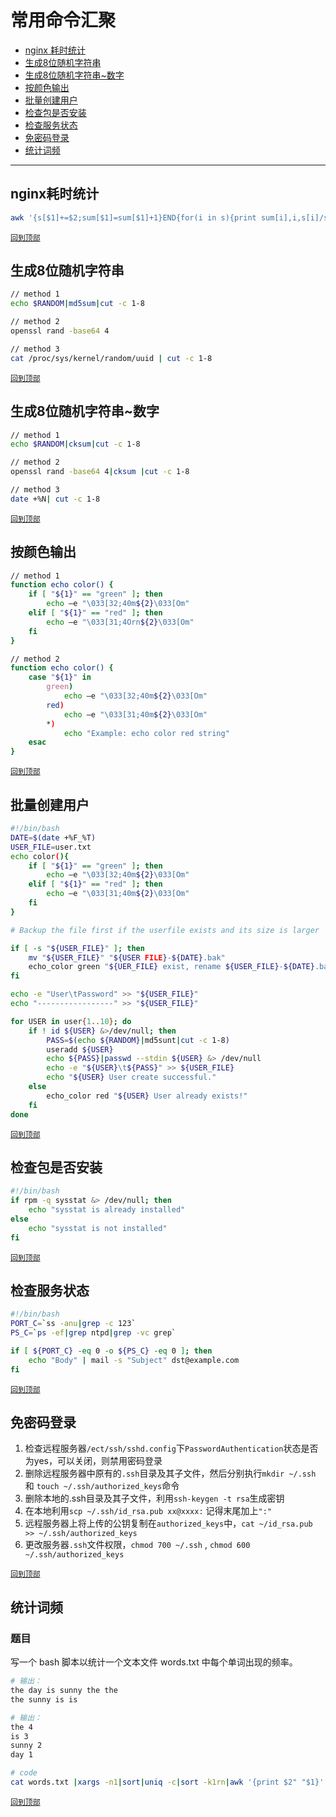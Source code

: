 # 常用命令汇聚

* [nginx 耗时统计](#nginx耗时统计)
* [生成8位随机字符串](#生成8位随机字符串)
* [生成8位随机字符串~数字](#生成8位随机字符串~数字)
* [按颜色输出](#按颜色输出)
* [批量创建用户](#批量创建用户)
* [检查包是否安装](#检查包是否安装)
* [检查服务状态](#检查服务状态)
* [免密码登录](#免密码登录)
* [统计词频](#统计词频)

---

## nginx耗时统计

~~~bash
awk '{s[$1]+=$2;sum[$1]=sum[$1]+1}END{for(i in s){print sum[i],i,s[i]/sum[i]}}' yangzh.log|sort -k1rn
~~~

[`回到顶部`](#常用命令汇聚)

## 生成8位随机字符串

~~~bash
// method 1
echo $RANDOM|md5sum|cut -c 1-8

// method 2
openssl rand -base64 4

// method 3
cat /proc/sys/kernel/random/uuid | cut -c 1-8
~~~

[`回到顶部`](#常用命令汇聚)

## 生成8位随机字符串~数字

~~~bash
// method 1
echo $RANDOM|cksum|cut -c 1-8

// method 2
openssl rand -base64 4|cksum |cut -c 1-8

// method 3
date +%N| cut -c 1-8
~~~

[`回到顶部`](#常用命令汇聚)

## 按颜色输出

~~~bash
// method 1
function echo color() {
    if [ "${1}" == "green" ]; then
        echo —e "\033[32;40m${2}\033[Om"
    elif [ "${1}" == "red" ]; then
        echo —e "\033[31;4Orn${2}\033[Om"
    fi
}

// method 2
function echo color() {
    case "${1}" in
        green)
            echo —e "\033[32;40m${2}\033[Om"
        red)
            echo —e "\033[31;40m${2}\033[Om"
        *)
            echo "Example: echo color red string"
    esac
}
~~~

[`回到顶部`](#常用命令汇聚)

## 批量创建用户

~~~bash
#!/bin/bash
DATE=$(date +%F_%T)
USER_FILE=user.txt
echo color(){
    if [ "${1}" == "green" ]; then
        echo —e "\033[32;40m${2}\033[Om"
    elif [ "${1}" == "red" ]; then
        echo —e "\033[31;40m${2}\033[Om"
    fi
}

# Backup the file first if the userfile exists and its size is larger

if [ -s "${USER_FILE}" ]; then
    mv "${USER_FILE}" "${USER FILE}-${DATE}.bak"
    echo_color green "${UER_FILE} exist, rename ${USER_FILE}-${DATE}.bak"
fi

echo -e "User\tPassword" >> "${USER_FILE}"
echo "-----------------" >> "${USER_FILE}"

for USER in user{1..10}; do
    if ! id ${USER} &>/dev/null; then
        PASS=$(echo ${RANDOM}|md5sunt|cut -c 1-8)
        useradd ${USER}
        echo ${PASS}|passwd --stdin ${USER} &> /dev/null
        echo -e "${USER}\t${PASS}" >> ${USER_FILE}
        echo "${USER} User create successful."
    else
        echo_color red "${USER} User already exists!"
    fi
done
~~~

[`回到顶部`](#常用命令汇聚)

## 检查包是否安装

~~~bash
#!/bin/bash
if rpm -q sysstat &> /dev/null; then
    echo "sysstat is already installed"
else
    echo "sysstat is not installed"
fi
~~~

[`回到顶部`](#常用命令汇聚)

## 检查服务状态

~~~bash
#!/bin/bash
PORT_C=`ss -anu|grep -c 123`
PS_C=`ps -ef|grep ntpd|grep -vc grep`

if [ ${PORT_C} -eq 0 -o ${PS_C} -eq 0 ]; then
    echo "Body" | mail -s "Subject" dst@example.com
fi
~~~

[`回到顶部`](#常用命令汇聚)

## 免密码登录

1. 检查远程服务器`/ect/ssh/sshd.config`下`PasswordAuthentication`状态是否为yes，可以关闭，则禁用密码登录
2. 删除远程服务器中原有的`.ssh`目录及其子文件，然后分别执行`mkdir ~/.ssh` 和 `touch ~/.ssh/authorized_keys`命令
3. 删除本地的.ssh目录及其子文件，利用`ssh-keygen -t rsa`生成密钥
4. 在本地利用`scp ~/.ssh/id_rsa.pub xx@xxxx:` 记得末尾加上`":"`
5. 远程服务器上将上传的公钥复制在`authorized_keys`中，`cat ~/id_rsa.pub >> ~/.ssh/authorized_keys`
6. 更改服务器`.ssh`文件权限，`chmod 700 ~/.ssh` , `chmod 600 ~/.ssh/authorized_keys`

[`回到顶部`](#常用命令汇聚)

## 统计词频

### 题目

写一个 bash 脚本以统计一个文本文件 words.txt 中每个单词出现的频率。

~~~bash
# 输出：
the day is sunny the the
the sunny is is

# 输出：
the 4
is 3
sunny 2
day 1

# code
cat words.txt |xargs -n1|sort|uniq -c|sort -k1rn|awk '{print $2" "$1}'
~~~

[`回到顶部`](#常用命令汇聚)
